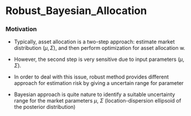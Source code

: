 # Robust_Bayesian_Allocation

### Motivation

- Typically, asset allocation is a two-step approach: estimate market distribution $(\mu, \Sigma)$, and then perform optimization for asset allocation w.

- However, the second step is very sensitive due to input parameters $(\mu, \Sigma)$.

- In order to deal with this issue, robust method provides different approach for estimation risk by giving a uncertain range for parameter

- Bayesian approach is quite nature to identify a suitable uncertainty range for the market parameters $\mu$, $\Sigma$ (location-dispersion ellipsoid of the posterior distribution)
